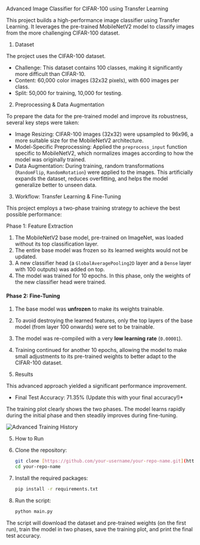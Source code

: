  Advanced Image Classifier for CIFAR-100 using Transfer Learning

This project builds a high-performance image classifier using Transfer Learning. It leverages the pre-trained MobileNetV2 model to classify images from the more challenging CIFAR-100 dataset.


 1. Dataset

The project uses the CIFAR-100 dataset.
-   Challenge: This dataset contains 100 classes, making it significantly more difficult than CIFAR-10.
-   Content: 60,000 color images (32x32 pixels), with 600 images per class.
-   Split: 50,000 for training, 10,000 for testing.

 2. Preprocessing & Data Augmentation

To prepare the data for the pre-trained model and improve its robustness, several key steps were taken:

-   Image Resizing: CIFAR-100 images (32x32) were upsampled to 96x96, a more suitable size for the MobileNetV2 architecture.
-   Model-Specific Preprocessing: Applied the `preprocess_input` function specific to MobileNetV2, which normalizes images according to how the model was originally trained.
-   Data Augmentation: During training, random transformations (`RandomFlip`, `RandomRotation`) were applied to the images. This artificially expands the dataset, reduces overfitting, and helps the model generalize better to unseen data.

3. Workflow: Transfer Learning & Fine-Tuning

This project employs a two-phase training strategy to achieve the best possible performance:

Phase 1: Feature Extraction
1.  The MobileNetV2 base model, pre-trained on ImageNet, was loaded without its top classification layer.
2.  The entire base model was frozen so its learned weights would not be updated.
3.  A new classifier head (a `GlobalAveragePooling2D` layer and a `Dense` layer with 100 outputs) was added on top.
4.  The model was trained for 10 epochs. In this phase, only the weights of the new classifier head were trained.

#### Phase 2: Fine-Tuning
1.  The base model was **unfrozen** to make its weights trainable.
2.  To avoid destroying the learned features, only the top layers of the base model (from layer 100 onwards) were set to be trainable.
3.  The model was re-compiled with a very **low learning rate** (`0.00001`).
4.  Training continued for another 10 epochs, allowing the model to make small adjustments to its pre-trained weights to better adapt to the CIFAR-100 dataset.

4. Results

This advanced approach yielded a significant performance improvement.

-   Final Test Accuracy: 71.35% (Update this with your final accuracy!)*

The training plot clearly shows the two phases. The model learns rapidly during the initial phase and then steadily improves during fine-tuning.

![Advanced Training History](advanced_training_history.png)

 5. How to Run

1.  Clone the repository:
    ```bash
    git clone [https://github.com/your-username/your-repo-name.git](https://github.com/your-username/your-repo-name.git)
    cd your-repo-name
    ```
2.  Install the required packages:
    ```bash
    pip install -r requirements.txt
    ```
3.  Run the script:
    ```bash
    python main.py
    ```
The script will download the dataset and pre-trained weights (on the first run), train the model in two phases, save the training plot, and print the final test accuracy.
